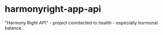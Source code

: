 # harmonyright-app-api
"Harmony Right API" - project conntected to health - especially hormonal balance.
